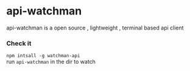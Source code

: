 # api-watchman

api-watchman is a open source , lightweight , terminal based api client <br />

### Check it

`npm intsall -g watchman-api` <br/>
run `api-watchman` in the dir to watch <br/>
